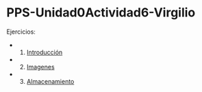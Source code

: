# PPS-Unidad0Actividad6-Virgilio

Ejercicios:

- 1. [Introducción](Introducción.md)
- 2. [Imagenes](Imagenes.md)
- 3. [Almacenamiento](Almacenamiento.md)
